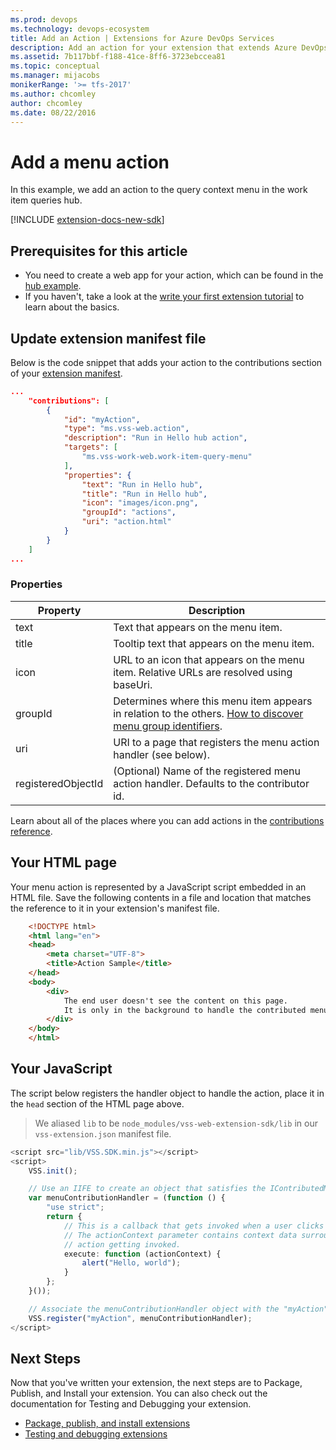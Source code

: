 ```yaml
---
ms.prod: devops
ms.technology: devops-ecosystem
title: Add an Action | Extensions for Azure DevOps Services
description: Add an action for your extension that extends Azure DevOps Services.
ms.assetid: 7b117bbf-f188-41ce-8ff6-3723ebccea81
ms.topic: conceptual
ms.manager: mijacobs
monikerRange: '>= tfs-2017'
ms.author: chcomley
author: chcomley
ms.date: 08/22/2016
---
```


# Add a menu action

In this example, we add an action to the query context menu in the work item queries hub.

[!INCLUDE [extension-docs-new-sdk](../../includes/extension-docs-new-sdk.md)]

## Prerequisites for this article

- You need to create a web app for your action, which can be found in the [hub example](./add-hub.md).
- If you haven't, take a look at the [write your first extension tutorial](../get-started/node.md) to learn about the basics.

## Update extension manifest file

Below is the code snippet that adds your action to the contributions section of your [extension manifest](../develop/manifest.md).
```json
...
    "contributions": [
        {
            "id": "myAction",
            "type": "ms.vss-web.action",
            "description": "Run in Hello hub action",
            "targets": [
                "ms.vss-work-web.work-item-query-menu"
            ],
            "properties": {
                "text": "Run in Hello hub",
                "title": "Run in Hello hub",
                "icon": "images/icon.png",
                "groupId": "actions",
                "uri": "action.html"
            }
        }
    ]
...
```

### Properties
| Property           | Description                                                                                                                         
|--------------------|-----------------------------------------------------------------------------------------------------------------|
| text               | Text that appears on the menu item.                                                                         |                  
| title              | Tooltip text that appears on the menu item.                                                                 |                   
| icon               | URL to an icon that appears on the menu item. Relative URLs are resolved using baseUri.                     |                   
| groupId            | Determines where this menu item appears in relation to the others. [How to discover menu group identifiers](../test/discover-menu-group-ids.md). |
| uri                | URI to a page that registers the menu action handler (see below).                                               |                   
| registeredObjectId | (Optional) Name of the registered menu action handler. Defaults to the contributor id.                          |                   

Learn about all of the places where you can add actions in the [contributions reference](../reference/targets/overview.md).

## Your HTML page

Your menu action is represented by a JavaScript script embedded in an HTML file. Save the following contents in a file and location that matches the reference to it 
in your extension's manifest file.

```html
	<!DOCTYPE html>
	<html lang="en">
	<head>
		<meta charset="UTF-8">
		<title>Action Sample</title>
	</head>
	<body>
		<div>
			The end user doesn't see the content on this page.
			It is only in the background to handle the contributed menu item being clicked.
		</div>
	</body>
	</html>
```

## Your JavaScript
The script below registers the handler object to handle the action, place it in the `head` section of the HTML page above.

> We aliased `lib` to be `node_modules/vss-web-extension-sdk/lib` in our `vss-extension.json` manifest file.

```typescript
<script src="lib/VSS.SDK.min.js"></script>
<script>
    VSS.init();

    // Use an IIFE to create an object that satisfies the IContributedMenuSource contract
    var menuContributionHandler = (function () {
        "use strict";
        return {
            // This is a callback that gets invoked when a user clicks the newly contributed menu item
            // The actionContext parameter contains context data surrounding the circumstances of this
            // action getting invoked.
            execute: function (actionContext) {
                alert("Hello, world");
            }
        };
    }());

    // Associate the menuContributionHandler object with the "myAction" menu contribution from the manifest.
    VSS.register("myAction", menuContributionHandler);
</script>
```

## Next Steps

Now that you've written your extension, the next steps are to Package, Publish, and Install your extension. You can also check out the 
documentation for Testing and Debugging your extension. 

* [Package, publish, and install extensions](../publish/overview.md)
* [Testing and debugging extensions](../test/debug-in-browser.md)
